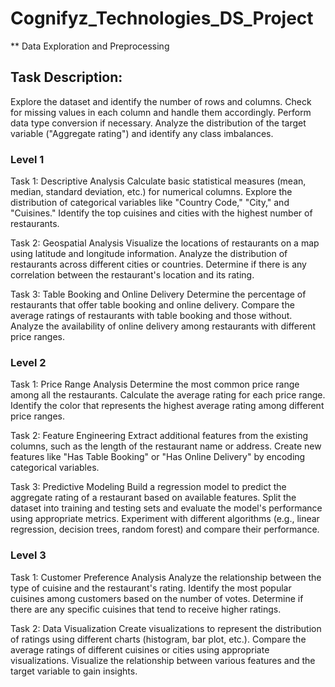 # Cognifyz_Technologies_DS_Project

** Data Exploration and Preprocessing

## Task Description:
Explore the dataset and identify the number of rows and columns.
Check for missing values in each column and handle them accordingly.
Perform data type conversion if necessary.
Analyze the distribution of the target variable ("Aggregate rating") and identify any class imbalances.
### Level 1
Task 1: Descriptive Analysis
Calculate basic statistical measures (mean, median, standard deviation, etc.) for numerical columns.
Explore the distribution of categorical variables like "Country Code," "City," and "Cuisines."
Identify the top cuisines and cities with the highest number of restaurants.

Task 2: Geospatial Analysis
Visualize the locations of restaurants on a map using latitude and longitude information.
Analyze the distribution of restaurants across different cities or countries.
Determine if there is any correlation between the restaurant's location and its rating.

Task 3: Table Booking and Online Delivery
Determine the percentage of restaurants that offer table booking and online delivery.
Compare the average ratings of restaurants with table booking and those without.
Analyze the availability of online delivery among restaurants with different price ranges.

### Level 2
Task 1: Price Range Analysis
Determine the most common price range among all the restaurants.
Calculate the average rating for each price range.
Identify the color that represents the highest average rating among different price ranges.

Task 2: Feature Engineering
Extract additional features from the existing columns, such as the length of the restaurant name or address.
Create new features like "Has Table Booking" or "Has Online Delivery" by encoding categorical variables.

Task 3: Predictive Modeling
Build a regression model to predict the aggregate rating of a restaurant based on available features.
Split the dataset into training and testing sets and evaluate the model's performance using appropriate metrics.
Experiment with different algorithms (e.g., linear regression, decision trees, random forest) and compare their performance.

### Level 3
Task 1: Customer Preference Analysis
Analyze the relationship between the type of cuisine and the restaurant's rating.
Identify the most popular cuisines among customers based on the number of votes.
Determine if there are any specific cuisines that tend to receive higher ratings.

Task 2: Data Visualization
Create visualizations to represent the distribution of ratings using different charts (histogram, bar plot, etc.).
Compare the average ratings of different cuisines or cities using appropriate visualizations.
Visualize the relationship between various features and the target variable to gain insights.
